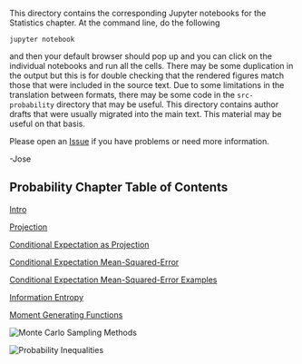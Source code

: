 This directory contains the corresponding Jupyter notebooks
for the Statistics chapter. At the command line, do the following

    jupyter notebook

and then your default browser should pop up and you can click on
the individual notebooks and run all the cells. There may be some
duplication in the output but this is for double checking that the
rendered figures match those that were included in the source text.
Due to some limitations in the translation between formats, there may
be some code in the `src-probability` directory that may be useful. This
directory contains author drafts that were usually migrated into the
main text. This material may be useful on that basis.

Please open an [Issue](https://github.com/unpingco/python_for_prob_stats_ml) 
if you have problems or need more information.

-Jose

Probability Chapter Table of Contents
-------------------------------------

[Intro](intro.ipynb)

[Projection](projection.ipynb)

[Conditional Expectation as Projection](./Conditional_Expectation_Projection.ipynb)

[Conditional Expectation Mean-Squared-Error](./Conditional_expectation_MSE.ipynb)

[Conditional Expectation Mean-Squared-Error Examples](./Conditional_expectation_MSE_Ex.ipynb)

[Information Entropy](./Information_Entropy.ipynb)

[Moment Generating Functions](./moment_generating.ipynb)

![Monte Carlo Sampling Methods](./Sampling_Monte_Carlo.ipynb)

![Probability Inequalities](./ProbabilityInequalities.ipynb)
